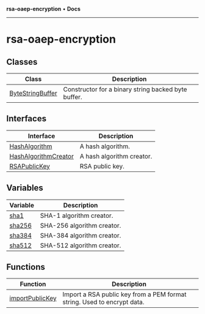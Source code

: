 **rsa-oaep-encryption** • **Docs**

***

# rsa-oaep-encryption

## Classes

| Class | Description |
| ------ | ------ |
| [ByteStringBuffer](classes/ByteStringBuffer.md) | Constructor for a binary string backed byte buffer. |

## Interfaces

| Interface | Description |
| ------ | ------ |
| [HashAlgorithm](interfaces/HashAlgorithm.md) | A hash algorithm. |
| [HashAlgorithmCreator](interfaces/HashAlgorithmCreator.md) | A hash algorithm creator. |
| [RSAPublicKey](interfaces/RSAPublicKey.md) | RSA public key. |

## Variables

| Variable | Description |
| ------ | ------ |
| [sha1](variables/sha1.md) | SHA-1 algorithm creator. |
| [sha256](variables/sha256.md) | SHA-256 algorithm creator. |
| [sha384](variables/sha384.md) | SHA-384 algorithm creator. |
| [sha512](variables/sha512.md) | SHA-512 algorithm creator. |

## Functions

| Function | Description |
| ------ | ------ |
| [importPublicKey](functions/importPublicKey.md) | Import a RSA public key from a PEM format string. Used to encrypt data. |
